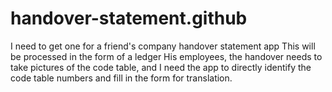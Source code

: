 # handover-statement.github
I need to get one for a friend's company handover statement app
This will be processed in the form of a ledger 
His employees, the handover needs to take pictures of the code table, and I need the app to directly identify the code table numbers and fill in the form for translation. 
